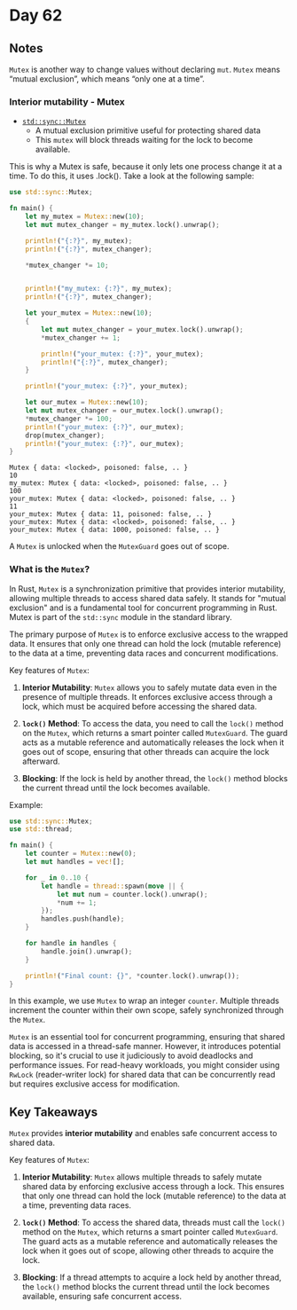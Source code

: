 # Day 62

## Notes

`Mutex` is another way to change values without declaring `mut`. `Mutex` means “mutual exclusion”, which means “only one at a time”.

### Interior mutability - Mutex

- [`std::sync::Mutex`](https://doc.rust-lang.org/std/sync/struct.Mutex.html)
  - A mutual exclusion primitive useful for protecting shared data
  - This `mutex` will block threads waiting for the lock to become available.

This is why a Mutex is safe, because it only lets one process change it at a time. To do this, it uses .lock(). 
Take a look at the following sample:

```rust
use std::sync::Mutex;

fn main() {
    let my_mutex = Mutex::new(10);
    let mut mutex_changer = my_mutex.lock().unwrap();

    println!("{:?}", my_mutex);
    println!("{:?}", mutex_changer);

    *mutex_changer *= 10;


    println!("my_mutex: {:?}", my_mutex);
    println!("{:?}", mutex_changer);

    let your_mutex = Mutex::new(10);
    {
        let mut mutex_changer = your_mutex.lock().unwrap();
        *mutex_changer += 1;

        println!("your_mutex: {:?}", your_mutex);
        println!("{:?}", mutex_changer);
    }

    println!("your_mutex: {:?}", your_mutex);

    let our_mutex = Mutex::new(10);
    let mut mutex_changer = our_mutex.lock().unwrap();
    *mutex_changer *= 100;
    println!("your_mutex: {:?}", our_mutex);
    drop(mutex_changer);
    println!("your_mutex: {:?}", our_mutex);
}
```

```shell
Mutex { data: <locked>, poisoned: false, .. }
10
my_mutex: Mutex { data: <locked>, poisoned: false, .. }
100
your_mutex: Mutex { data: <locked>, poisoned: false, .. }
11
your_mutex: Mutex { data: 11, poisoned: false, .. }
your_mutex: Mutex { data: <locked>, poisoned: false, .. }
your_mutex: Mutex { data: 1000, poisoned: false, .. }
```

A `Mutex` is unlocked when the `MutexGuard` goes out of scope.

### What is the `Mutex`?

In Rust, `Mutex` is a synchronization primitive that provides interior mutability, allowing multiple threads to access shared data safely. It stands for "mutual exclusion" and is a fundamental tool for concurrent programming in Rust. Mutex is part of the `std::sync` module in the standard library.

The primary purpose of `Mutex` is to enforce exclusive access to the wrapped data. It ensures that only one thread can hold the lock (mutable reference) to the data at a time, preventing data races and concurrent modifications.

Key features of `Mutex`:

1. **Interior Mutability**: `Mutex` allows you to safely mutate data even in the presence of multiple threads. It enforces exclusive access through a lock, which must be acquired before accessing the shared data.

2. **`lock()` Method**: To access the data, you need to call the `lock()` method on the `Mutex`, which returns a smart pointer called `MutexGuard`. The guard acts as a mutable reference and automatically releases the lock when it goes out of scope, ensuring that other threads can acquire the lock afterward.

3. **Blocking**: If the lock is held by another thread, the `lock()` method blocks the current thread until the lock becomes available.

Example:

```rust
use std::sync::Mutex;
use std::thread;

fn main() {
    let counter = Mutex::new(0);
    let mut handles = vec![];

    for _ in 0..10 {
        let handle = thread::spawn(move || {
            let mut num = counter.lock().unwrap();
            *num += 1;
        });
        handles.push(handle);
    }

    for handle in handles {
        handle.join().unwrap();
    }

    println!("Final count: {}", *counter.lock().unwrap());
}
```

In this example, we use `Mutex` to wrap an integer `counter`. Multiple threads increment the counter within their own scope, safely synchronized through the `Mutex`.

`Mutex` is an essential tool for concurrent programming, ensuring that shared data is accessed in a thread-safe manner. However, it introduces potential blocking, so it's crucial to use it judiciously to avoid deadlocks and performance issues. For read-heavy workloads, you might consider using `RwLock` (reader-writer lock) for shared data that can be concurrently read but requires exclusive access for modification.

## Key Takeaways

`Mutex` provides **interior mutability** and enables safe concurrent access to shared data.

Key features of `Mutex`:

1. **Interior Mutability**: `Mutex` allows multiple threads to safely mutate shared data by enforcing exclusive access through a lock. This ensures that only one thread can hold the lock (mutable reference) to the data at a time, preventing data races.

2. **`lock()` Method**: To access the shared data, threads must call the `lock()` method on the `Mutex`, which returns a smart pointer called `MutexGuard`. The guard acts as a mutable reference and automatically releases the lock when it goes out of scope, allowing other threads to acquire the lock.

3. **Blocking**: If a thread attempts to acquire a lock held by another thread, the `lock()` method blocks the current thread until the lock becomes available, ensuring safe concurrent access.
